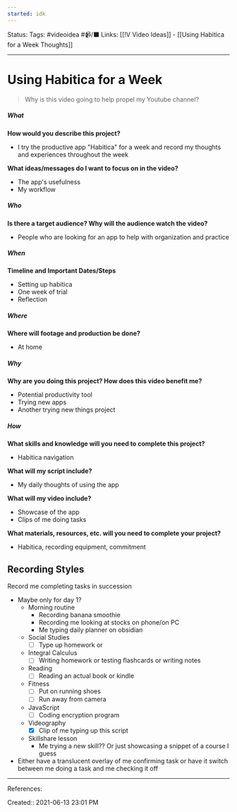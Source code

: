 ```yaml
---
started: idk
---
```

Status:
Tags: #videoidea #📹/⬛ 
Links: [[!V Video Ideas]] - [[Using Habitica for a Week Thoughts]]
___
# Using Habitica for a Week
> Why is this video going to help propel my Youtube channel?
##### What
**How would you describe this project?**
- I try the productive app "Habitica" for a week and record my thoughts and experiences throughout the week

**What ideas/messages do I want to focus on in the video?**
- The app's usefulness
- My workflow

##### Who
**Is there a target audience? Why will the audience watch the video?**
- People who are looking for an app to help with organization and practice

##### When
**Timeline and Important Dates/Steps**
- Setting up habitica
- One week of trial
- Reflection

##### Where
**Where will footage and production be done?**
- At home
##### Why
**Why are you doing this project? How does this video benefit me?**
- Potential productivity tool
- Trying new apps
- Another trying new things project

##### How
**What skills and knowledge will you need to complete this project?**
- Habitica navigation

**What will my script include?**
- My daily thoughts of using the app

**What will my video include?**
- Showcase of the app
- Clips of me doing tasks

**What materials, resources, etc. will you need to complete your project?**
- Habitica, recording equipment, commitment
## Recording Styles
Record me completing tasks in succession
- Maybe only for day 1?
	- Morning routine
		- Recording banana smoothie
		- Recording me looking at stocks on phone/on PC
		- Me typing daily planner on obsidian
	- Social Studies
		- [ ] Type up homework or 
	- Integral Calculus
		- [ ] Writing homework or testing flashcards or writing notes
	- Reading
		- [ ] Reading an actual book or kindle
	- Fitness
		- [ ] Put on running shoes
		- [ ] Run away from camera
	- JavaScript
		- [ ] Coding encryption program
	- Videography
		- [x] Clip of me typing up this script
	- Skillshare lesson
		- Me trying a new skill?? Or just showcasing a snippet of a course I guess
- Either have a translucent overlay of me confirming task or have it switch between me doing a task and me checking it off

___
References:

Created:: 2021-06-13 23:01 PM